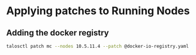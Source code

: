 # Applying patches to Running Nodes

## Adding the docker registry

```bash
talosctl patch mc --nodes 10.5.11.4 --patch @docker-io-registry.yaml
```